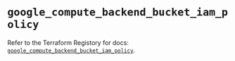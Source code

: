 # `google_compute_backend_bucket_iam_policy`

Refer to the Terraform Registory for docs: [`google_compute_backend_bucket_iam_policy`](https://registry.terraform.io/providers/hashicorp/google-beta/4.74.0/docs/resources/google_compute_backend_bucket_iam_policy).
